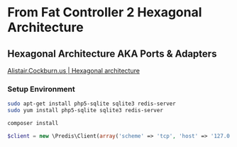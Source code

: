 # From Fat Controller 2 Hexagonal Architecture

## Hexagonal Architecture AKA Ports & Adapters
[Alistair.Cockburn.us | Hexagonal architecture](http://alistair.cockburn.us/Hexagonal+architecture)

### Setup Environment

```sh
sudo apt-get install php5-sqlite sqlite3 redis-server
sudo yum install php5-sqlite sqlite3 redis-server
```

```sh
composer install
```

```php
$client = new \Predis\Client(array('scheme' => 'tcp', 'host' => '127.0.0.1', 'port' => 6379));
```
